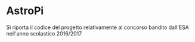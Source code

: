 # AstroPi
Si riporta il codice del progetto relativamente al concorso bandito dall'ESA nell'anno scolastico 2016/2017
